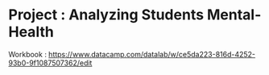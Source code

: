 # Project : Analyzing Students Mental-Health

Workbook : https://www.datacamp.com/datalab/w/ce5da223-816d-4252-93b0-9f1087507362/edit
